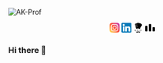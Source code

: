 ![AK-Prof](https://user-images.githubusercontent.com/54282666/126887713-1344fa1c-0edf-4f90-847b-da222f6d66e1.png)

<div>
  <div style="text-align: center">
    <img src="img/instagram.png" alt="Instagram" width="20px" height="20px"></img>
    <img src="img/linkedin.png" alt="Instagram" width="20px" height="20px"></img>
    <img src="img/codechef-1324440139527402917_512.png" alt="Instagram" width="20px" height="20px"></img>
    <img src="img/codeforces-1324440139959685960_512.png" alt="Instagram" width="20px" height="20px"></img>
  </div>
</div>
<!-- ![instagram](https://user-images.githubusercontent.com/54282666/126887905-3cbf0d39-b71a-4f40-a468-9e39bfa6284a.png) -->

### Hi there 👋

<!--
**AmanKrr/AmanKrr** is a ✨ _special_ ✨ repository because its `README.md` (this file) appears on your GitHub profile.

Here are some ideas to get you started:

- 🔭 I’m currently working on ...
- 🌱 I’m currently learning ...
- 👯 I’m looking to collaborate on ...
- 🤔 I’m looking for help with ...
- 💬 Ask me about ...
- 📫 How to reach me: ...
- 😄 Pronouns: ...
- ⚡ Fun fact: ...
-->
